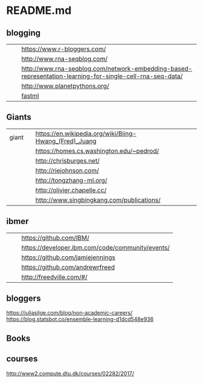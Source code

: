 # README.md




## blogging

| | | |
|-|-|-|
| | | https://www.r-bloggers.com/|
| | | http://www.rna-seqblog.com/ |
| | | http://www.rna-seqblog.com/network-embedding-based-representation-learning-for-single-cell-rna-seq-data/ |
| | | http://www.planetpythons.org/ |
| | | [fastml](http://fastml.com/piping-in-r-and-in-pandas/) | 


## Giants

| | | |
|-|-|-|
| giant | | https://en.wikipedia.org/wiki/Biing-Hwang_(Fred)_Juang |
| | | https://homes.cs.washington.edu/~pedrod/ |
| | | http://chrisburges.net/ |
| | | http://riejohnson.com/ |
| | | http://tongzhang-ml.org/ |
| | | http://olivier.chapelle.cc/ |
| | | http://www.singbingkang.com/publications/ |


## ibmer

| | | |
|-|-|-|
| | | https://github.com/IBM/ |
| | | https://developer.ibm.com/code/community/events/ |
| | | https://github.com/jamiejennings |
| | | https://github.com/andrewrfreed |
| | | http://freedville.com/#/ |

## bloggers

https://juliasilge.com/blog/non-academic-careers/
https://blog.statsbot.co/ensemble-learning-d1dcd548e936


## Books

## courses
http://www2.compute.dtu.dk/courses/02282/2017/
